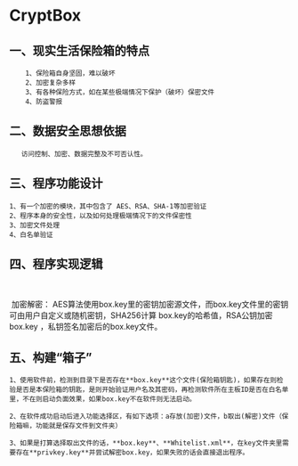 ﻿# CryptBox

##  一、现实生活保险箱的特点
        1、保险箱自身坚固，难以破坏
    	2、加密复杂多样
    	3、有各种保险方式，如在某些极端情况下保护（破坏）保密文件
    	4、防盗警报

## 二、数据安全思想依据
       访问控制、加密、数据完整及不可否认性。

## 三、程序功能设计
	1、有一个加密的模块，其中包含了 AES、RSA、SHA-1等加密验证
	2、程序本身的安全性，以及如何处理极端情况下的文件保密性
	3、加密文件处理
	4、白名单验证

## 四、程序实现逻辑
​		

​	加密解密：
​	AES算法使用box.key里的密钥加密源文件，而box.key文件里的密钥可由用户自定义或随机密钥，SHA256计算	box.key的哈希值，RSA公钥加密box.key ，私钥签名加密后的box.key文件。

## 五、构建“箱子”

	1、使用软件前，检测到目录下是否存在**box.key**这个文件(保险箱钥匙)，如果存在则检验是否是本保险箱的钥匙，是则开始验证用户名及其密码，再检测软件所在主板ID是否在白名单里，不在则启动负面效果，如果box.key不在软件则无法启动。
	
	2、在软件成功启动后进入功能选择区，有如下选项：a存放(加密)文件，b取出(解密)文件（保险箱嘛，功能就是保存文件到文件夹）
	
	3、如果是打算选择取出文件的话，**box.key**、**Whitelist.xml**，在key文件夹里需要存在**privkey.key**并尝试解密box.key，如果失败的话会直接退出程序。

